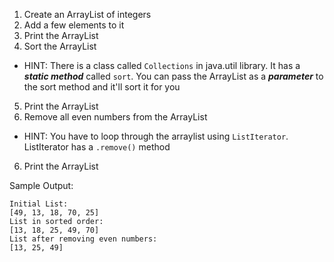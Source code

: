 1. Create an ArrayList of integers
2. Add a few elements to it
3. Print the ArrayList
4. Sort the ArrayList
- HINT: There is a class called `Collections` in java.util library. It has a ***static method*** called ```sort```. You can pass the ArrayList as a ***parameter*** to the sort method and it'll sort it for you
5. Print the ArrayList
5. Remove all even numbers from the ArrayList
- HINT: You have to loop through the arraylist using ```ListIterator```. ListIterator has a ```.remove()``` method
6. Print the ArrayList

Sample Output:
```
Initial List:
[49, 13, 18, 70, 25]
List in sorted order:
[13, 18, 25, 49, 70]
List after removing even numbers:
[13, 25, 49]
```
